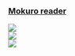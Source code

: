### [Mokuro reader](https://github.com/ZXY101/mokuro-reader)

![](https://img.shields.io/github/license/ZXY101/mokuro-reader)<br />
[![](https://img.shields.io/github/last-commit/scillidan/mokuro-reader/main?label=last%20commit%20(fork))](https://github.com/scillidan/mokuro-reader)<br />
![](https://img.shields.io/badge/Vercel-black?style=flat&logo=Vercel&logoColor=white)